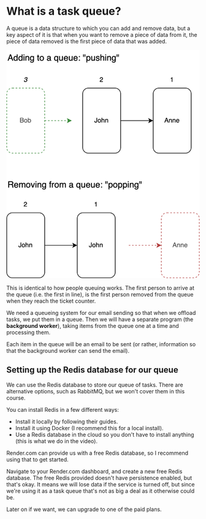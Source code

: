 # What is a task queue?

A queue is a data structure to which you can add and remove data, but a key aspect of it is that when you want to remove a piece of data from it, the piece of data removed is the first piece of data that was added.

![New elements are added at the end, called pushing, and removed from the start, called popping, of a queue](./assets/queues.drawio.png)

This is identical to how people queuing works. The first person to arrive at the queue (i.e. the first in line), is the first person removed from the queue when they reach the ticket counter.

We need a queueing system for our email sending so that when we offload tasks, we put them in a queue. Then we will have a separate program (the **background worker**), taking items from the queue one at a time and processing them.

Each item in the queue will be an email to be sent (or rather, information so that the background worker can send the email).

## Setting up the Redis database for our queue

We can use the Redis database to store our queue of tasks. There are alternative options, such as RabbitMQ, but we won't cover them in this course.

You can install Redis in a few different ways:

- Install it locally by following their guides.
- Install it using Docker (I recommend this for a local install).
- Use a Redis database in the cloud so you don't have to install anything (this is what we do in the video).

Render.com can provide us with a free Redis database, so I recommend using that to get started.

Navigate to your Render.com dashboard, and create a new free Redis database. The free Redis provided doesn't have persistence enabled, but that's okay. It means we will lose data if the service is turned off, but since we're using it as a task queue that's not as big a deal as it otherwise could be.

Later on if we want, we can upgrade to one of the paid plans.

